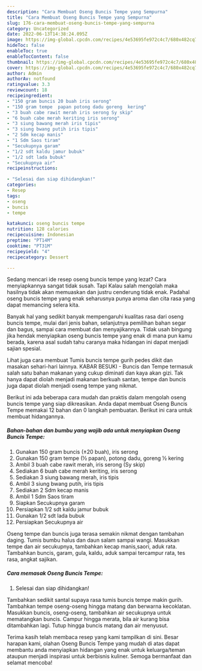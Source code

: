 ```yaml
---
description: "Cara Membuat Oseng Buncis Tempe yang Sempurna"
title: "Cara Membuat Oseng Buncis Tempe yang Sempurna"
slug: 176-cara-membuat-oseng-buncis-tempe-yang-sempurna
category: Uncategorized
date: 2022-06-13T14:38:24.095Z
image: https://img-global.cpcdn.com/recipes/4e53695fe972c4c7/680x482cq70/oseng-buncis-tempe-foto-resep-utama.jpg
hideToc: false
enableToc: true
enableTocContent: false
thumbnail: https://img-global.cpcdn.com/recipes/4e53695fe972c4c7/680x482cq70/oseng-buncis-tempe-foto-resep-utama.jpg
cover: https://img-global.cpcdn.com/recipes/4e53695fe972c4c7/680x482cq70/oseng-buncis-tempe-foto-resep-utama.jpg
author: Admin
authorAv: notfound
ratingvalue: 3.3
reviewcount: 18
recipeingredient:
- "150 gram buncis 20 buah iris serong"
- "150 gram tempe  papan potong dadu goreng  kering"
- "3 buah cabe rawit merah iris serong Sy skip"
- "6 buah cabe merah keriting iris serong"
- "3 siung bawang merah iris tipis"
- "3 siung bwang putih iris tipis"
- "2 Sdm kecap manis"
- "1 Sdm Saos tiram"
- "Secukupnya garam"
- "1/2 sdt kaldu jamur bubuk"
- "1/2 sdt lada bubuk"
- "Secukupnya air"
recipeinstructions:

- "Selesai dan siap dihidangkan!"
categories:
- Resep
tags:
- oseng
- buncis
- tempe

katakunci: oseng buncis tempe 
nutrition: 128 calories
recipecuisine: Indonesian
preptime: "PT14M"
cooktime: "PT31M"
recipeyield: "4"
recipecategory: Dessert

---
```



Sedang mencari ide resep oseng buncis tempe yang lezat? Cara menyiapkannya sangat tidak susah. Tapi Kalau salah mengolah maka hasilnya tidak akan memuaskan dan justru cenderung tidak enak. Padahal oseng buncis tempe yang enak seharusnya punya aroma dan cita rasa yang dapat memancing selera kita.


Banyak hal yang sedikit banyak mempengaruhi kualitas rasa dari oseng buncis tempe, mulai dari jenis bahan, selanjutnya pemilihan bahan segar dan bagus, sampai cara membuat dan menyajikannya. Tidak usah bingung jika hendak menyiapkan oseng buncis tempe yang enak di mana pun kamu berada, karena asal sudah tahu caranya maka hidangan ini dapat menjadi sajian spesial.

Lihat juga cara membuat Tumis buncis tempe gurih pedes dikit dan masakan sehari-hari lainnya. KABAR BESUKI - Buncis dan Tempe termasuk salah satu bahan makanan yang cukup diminati dan kaya akan gizi. Tak hanya dapat diolah menjadi makanan berkuah santan, tempe dan buncis juga dapat diolah menjadi oseng tempe yang nikmat.


Berikut ini ada beberapa cara mudah dan praktis dalam mengolah oseng buncis tempe yang siap dikreasikan. Anda dapat membuat Oseng Buncis Tempe memakai 12 bahan dan 0 langkah pembuatan. Berikut ini cara untuk membuat hidangannya.

<!--inarticleads1-->

##### Bahan-bahan dan bumbu yang wajib ada untuk menyiapkan Oseng Buncis Tempe:

1. Gunakan 150 gram buncis (±20 buah), iris serong
1. Gunakan 150 gram tempe (½ papan), potong dadu, goreng ½ kering
1. Ambil 3 buah cabe rawit merah, iris serong (Sy skip)
1. Sediakan 6 buah cabe merah keriting, iris serong
1. Sediakan 3 siung bawang merah, iris tipis
1. Ambil 3 siung bwang putih, iris tipis
1. Sediakan 2 Sdm kecap manis
1. Ambil 1 Sdm Saos tiram
1. Siapkan Secukupnya garam
1. Persiapkan 1/2 sdt kaldu jamur bubuk
1. Gunakan 1/2 sdt lada bubuk
1. Persiapkan Secukupnya air


Oseng tempe dan buncis juga terasa semakin nikmat dengan tambahan daging. Tumis bumbu halus dan daun salam sampai wangi. Masukkan tempe dan air secukupnya, tambahkan kecap manis,saori, aduk rata. Tambahkan buncis, garam, gula, kaldu, aduk sampai tercampur rata, tes rasa, angkat sajikan. 

<!--inarticleads2-->

##### Cara memasak Oseng Buncis Tempe:


1. Selesai dan siap dihidangkan!

Tambahkan sedikit santal supaya rasa tumis buncis tempe makin gurih. Tambahkan tempe oseng-oseng hingga matang dan berwarna kecoklatan. Masukkan buncis, oseng-oseng, tambahkan air secukupnya untuk mematangkan buncis. Campur hingga merata, bila air kurang bisa ditambahkan lagi. Tutup hingga buncis matang dan air menyusut. 

Terima kasih telah membaca resep yang kami tampilkan di sini. Besar harapan kami, olahan Oseng Buncis Tempe yang mudah di atas dapat membantu anda menyiapkan hidangan yang enak untuk keluarga/teman ataupun menjadi inspirasi untuk berbisnis kuliner. Semoga bermanfaat dan selamat mencoba!

